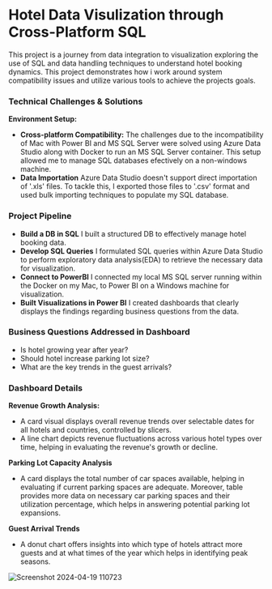 # Hotel Data Visulization through Cross-Platform SQL
This project is a journey from data integration to visualization exploring the use of SQL and data handling techniques to understand hotel booking dynamics. This project demonstrates how i work around system compatibility issues and utilize various tools to achieve the projects goals.

### Technical Challenges & Solutions
**Environment Setup:**
- **Cross-platform Compatibility:** The challenges due to the incompatibility of Mac with Power BI and MS SQL Server were solved using Azure Data Studio along with Docker to run an MS SQL Server container. This setup allowed me to manage SQL databases efectively on a non-windows machine.
- **Data Importation** Azure Data Studio doesn't support direct importation of '.xls' files. To tackle this, I exported those files to '.csv' format and used bulk importing techniques to populate my SQL database.

### Project Pipeline
- **Build a DB in SQL** I built a structured DB to effectively manage hotel booking data.
- **Develop SQL Queries** I formulated SQL queries within Azure Data Studio to perform exploratory data analysis(EDA) to retrieve the necessary data for visualization.
- **Connect to PowerBI** I connected my local MS SQL server running within the Docker on my Mac, to Power BI on a Windows machine for visualization.
- **Built Visualizations in Power BI** I created dashboards that clearly displays the findings regarding business questions from the data.

### Business Questions Addressed in Dashboard
- Is hotel growing year after year?
- Should hotel increase parking lot size?
- What are the key trends in the guest arrivals?

### Dashboard Details
**Revenue Growth Analysis:**
- A card visual displays overall revenue trends over selectable dates for all hotels and countries, controlled by slicers.
- A line chart depicts revenue fluctuations across various hotel types over time, helping in evaluating the revenue's growth or decline.

**Parking Lot Capacity Analysis**
- A card displays the total number of car spaces available, helping in evaluating if current parking spaces are adequate. Moreover, table provides more data on necessary car parking spaces and their utilization percentage, which helps in answering potential parking lot expansions.

**Guest Arrival Trends**
- A donut chart offers insights into which type of hotels attract more guests and at what times of the year which helps in identifying peak seasons.

![Screenshot 2024-04-19 110723](https://github.com/Cherukuri-Thanu/HotelDataViz-CrossPlatformSQL/assets/167354871/984cb5b0-f47e-4ec6-a8f5-eedd1d511b22)

